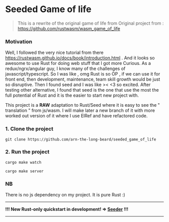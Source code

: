 # Seeded Game of life 

> This is a rewrite of the original game of life from 
> Original project from  : https://github.com/rustwasm/wasm_game_of_life


### Motivation

Well, I followed the very nice tutorial from there https://rustwasm.github.io/docs/book/introduction.html .
And it looks so awesome to use Rust for doing web stuff that I got more Curious. As a redux/ngrx/angular guy, I know many of the challenges of javascript/typescript.
So I was like , omg Rust is so OP , if we can use it for front end, then development, maintenance, team skill growth would be just so disruptive.
Then I found seed and I was like ><  <3 so excited. After testing other alternative, 
I found that seed is the one that use the most the full potential of Rust and it is the easier to start new project with.

This project is a **RAW** adaptation to Rust/Seed where it is easy to see the " translation " from js/wasm.
I will make later a new branch of it with more worked out version of it where I use ElRef and have refactored code.

### 1. Clone the project

    git clone https://github.com/arn-the-long-beard/seeded_game_of_life

### 2. Run the project

    cargo make watch
 
    cargo make server
  
  
### NB 

There is no js dependency on my project. It is pure Rust :)   

---

**!!! New Rust-only quickstart in development! => [Seeder](https://github.com/MartinKavik/seeder) !!!**

---
